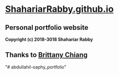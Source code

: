 # [ShahariarRabby.github.io](https://shahariarrabby.github.io)

## Personal portfolio website

**Copyright (c) 2018-3018 Shahariar Rabby**

## Thanks to [Brittany Chiang](https://github.com/bchiang7/bchiang7.github.io)


"# abdullahil-oaphy_portfolio" 

